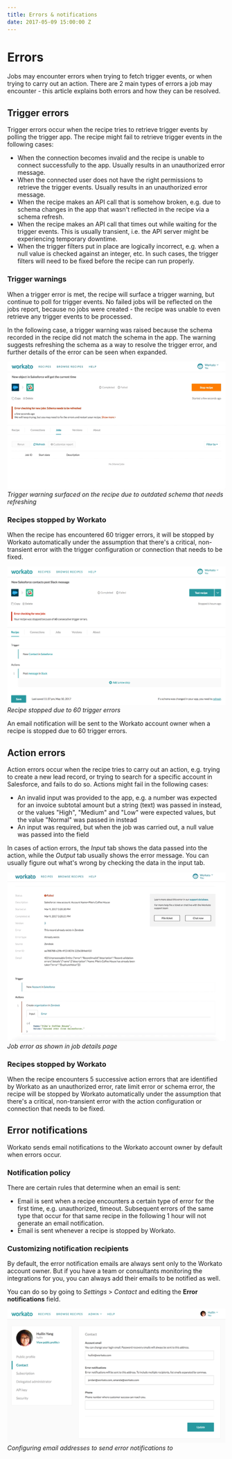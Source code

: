 ```yaml
---
title: Errors & notifications
date: 2017-05-09 15:00:00 Z
---
```


# Errors
Jobs may encounter errors when trying to fetch trigger events, or when trying to carry out an action. There are 2 main types of errors a job may encounter - this article explains both errors and how they can be resolved.

## Trigger errors
Trigger errors occur when the recipe tries to retrieve trigger events by polling the trigger app. The recipe might fail to retrieve trigger events in the following cases:
- When the connection becomes invalid and the recipe is unable to connect successfully to the app. Usually results in an unauthorized error message.
- When the connected user does not have the right permissions to retrieve the trigger events. Usually results in an unauthorized error message.
- When the recipe makes an API call that is somehow broken, e.g. due to schema changes in the app that wasn't reflected in the recipe via a schema refresh.
- When the recipe makes an API call that times out while waiting for the trigger events. This is usually transient, i.e. the API server might be experiencing temporary downtime.
- When the trigger filters put in place are logically incorrect, e.g. when a null value is checked against an integer, etc. In such cases, the trigger filters will need to be fixed before the recipe can run properly.

### Trigger warnings
When a trigger error is met, the recipe will surface a trigger warning, but continue to poll for trigger events. No failed jobs will be reflected on the jobs report, because no jobs were created - the recipe was unable to even retrieve any trigger events to be processed.

In the following case, a trigger warning was raised because the schema recorded in the recipe did not match the schema in the app. The warning suggests refreshing the schema as a way to resolve the trigger error, and further details of the error can be seen when expanded.

![Trigger warning](/assets/images/recipes/errors/trigger-warning.gif)
*Trigger warning surfaced on the recipe due to outdated schema that needs refreshing*

### Recipes stopped by Workato
When the recipe has encountered 60 trigger errors, it will be stopped by Workato automatically under the assumption that there's a critical, non-transient error with the trigger configuration or connection that needs to be fixed.

![Recipe stopped due to 60 trigger errors](/assets/images/recipes/errors/stopped-recipe-60-errors.png)
*Recipe stopped due to 60 trigger errors*

An email notification will be sent to the Workato account owner when a recipe is stopped due to 60 trigger errors.

## Action errors
Action errors occur when the recipe tries to carry out an action, e.g. trying to create a new lead record, or trying to search for a specific account in Salesforce, and fails to do so. Actions might fail in the following cases:
- An invalid input was provided to the app, e.g. a number was expected for an invoice subtotal amount but a string (text) was passed in instead, or the values "High", "Medium" and "Low" were expected values, but the value "Normal" was passed in instead
- An input was required, but when the job was carried out, a null value was passed into the field

In cases of action errors, the *Input* tab shows the data passed into the action, while the *Output* tab usually shows the error message. You can usually figure out what's wrong by checking the data in the input tab.

![Job error](/assets/images/recipes/errors/job-error.gif)
*Job error as shown in job details page*

### Recipes stopped by Workato
When the recipe encounters 5 successive action errors that are identified by Workato as an unauthorized error, rate limit error or schema error, the recipe will be stopped by Workato automatically under the assumption that there's a critical, non-transient error with the action configuration or connection that needs to be fixed.

## Error notifications
Workato sends email notifications to the Workato account owner by default when errors occur.

### Notification policy
There are certain rules that determine when an email is sent:
- Email is sent when a recipe encounters a certain type of error for the first time, e.g. unauthorized, timeout. Subsequent errors of the same type that occur for that same recipe in the following 1 hour will not generate an email notification.
- Email is sent whenever a recipe is stopped by Workato.

### Customizing notification recipients
By default, the error notification emails are always sent only to the Workato account owner. But if you have a team or consultants monitoring the integrations for you, you can always add their emails to be notified as well.

You can do so by going to *Settings* > *Contact* and editing the **Error notifications** field.

![Error notification email configuration](/assets/images/recipes/errors/error-notification-email-config.png)
*Configuring email addresses to send error notifications to*

